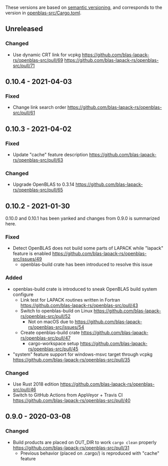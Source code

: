 These versions are based on [semantic versioning][semver], and corresponds to the version in [openblas-src/Cargo.toml](openblas-src/Cargo.toml).

[semver]: https://semver.org/

Unreleased
-----------

### Changed
- Use dynamic CRT link for vcpkg https://github.com/blas-lapack-rs/openblas-src/pull/69 https://github.com/blas-lapack-rs/openblas-src/pull/71

0.10.4 - 2021-04-03
--------------------

### Fixed
- Change link search order https://github.com/blas-lapack-rs/openblas-src/pull/61

0.10.3 - 2021-04-02
-------------------

### Fixed
- Update "cache" feature description https://github.com/blas-lapack-rs/openblas-src/pull/63

### Changed
- Upgrade OpenBLAS to 0.3.14  https://github.com/blas-lapack-rs/openblas-src/pull/65

0.10.2 - 2021-01-30
--------------------

0.10.0 and 0.10.1 has been yanked and changes from 0.9.0 is summarized here.

### Fixed
- Detect OpenBLAS does not build some parts of LAPACK while "lapack" feature is enabled https://github.com/blas-lapack-rs/openblas-src/issues/49
  - openblas-build crate has been introduced to resolve this issue

### Added
- openblas-build crate is introduced to sneak OpenBLAS build system configure
  - Link test for LAPACK routines written in Fortran https://github.com/blas-lapack-rs/openblas-src/pull/43
  - Switch to openblas-build on Linux https://github.com/blas-lapack-rs/openblas-src/pull/52
    - Not on macOS due to https://github.com/blas-lapack-rs/openblas-src/issues/54
  - Create openblas-build crate https://github.com/blas-lapack-rs/openblas-src/pull/47
    - cargo-workspace setup https://github.com/blas-lapack-rs/openblas-src/pull/45
- "system" feature support for windows-msvc target through vcpkg https://github.com/blas-lapack-rs/openblas-src/pull/35

### Changed
- Use Rust 2018 edition https://github.com/blas-lapack-rs/openblas-src/pull/46
- Switch to GitHub Actions from AppVeyor + Travis CI https://github.com/blas-lapack-rs/openblas-src/pull/40

0.9.0 - 2020-03-08
--------------------

### Changed
- Build products are placed on OUT_DIR to work `cargo clean` properly https://github.com/blas-lapack-rs/openblas-src/pull/31
  - Previous behavior (placed on .cargo/) is reproduced with "cache" feature
